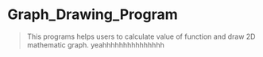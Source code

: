# Graph_Drawing_Program
>This programs helps users to calculate value of function and draw  2D mathematic graph.
>yeahhhhhhhhhhhhhhh
